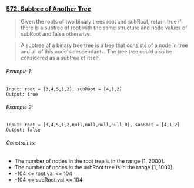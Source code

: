 ### [572. Subtree of Another Tree](https://leetcode.com/problems/subtree-of-another-tree/)

>Given the roots of two binary trees root and subRoot, return true if there is a subtree of root with the same structure and node values of subRoot and false otherwise.

>A subtree of a binary tree tree is a tree that consists of a node in tree and all of this node's descendants. The tree tree could also be considered as a subtree of itself.

###### Example 1:

```
Input: root = [3,4,5,1,2], subRoot = [4,1,2]
Output: true
```

###### Example 2:

```
Input: root = [3,4,5,1,2,null,null,null,null,0], subRoot = [4,1,2]
Output: false
````
 

###### Constraints:

* The number of nodes in the root tree is in the range [1, 2000].
* The number of nodes in the subRoot tree is in the range [1, 1000].
* -104 <= root.val <= 104
* -104 <= subRoot.val <= 104